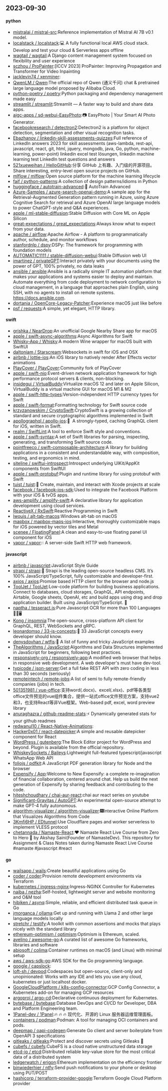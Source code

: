 ## 2023-09-30

#### python
* [mistralai / mistral-src](https://github.com/mistralai/mistral-src):Reference implementation of Mistral AI 7B v0.1 model.
* [localstack / localstack](https://github.com/localstack/localstack):💻 A fully functional local AWS cloud stack. Develop and test your cloud & Serverless apps offline
* [wagtail / wagtail](https://github.com/wagtail/wagtail):A Django content management system focused on flexibility and user experience
* [sczhou / ProPainter](https://github.com/sczhou/ProPainter):[ICCV 2023] ProPainter: Improving Propagation and Transformer for Video Inpainting
* [jacklevin74 / xenminer](https://github.com/jacklevin74/xenminer):
* [QwenLM / Qwen](https://github.com/QwenLM/Qwen):The official repo of Qwen (通义千问) chat & pretrained large language model proposed by Alibaba Cloud.
* [python-poetry / poetry](https://github.com/python-poetry/poetry):Python packaging and dependency management made easy
* [streamlit / streamlit](https://github.com/streamlit/streamlit):Streamlit — A faster way to build and share data apps.
* [aigc-apps / sd-webui-EasyPhoto](https://github.com/aigc-apps/sd-webui-EasyPhoto):📷 EasyPhoto | Your Smart AI Photo Generator.
* [facebookresearch / detectron2](https://github.com/facebookresearch/detectron2):Detectron2 is a platform for object detection, segmentation and other visual recognition tasks.
* [Ebazhanov / linkedin-skill-assessments-quizzes](https://github.com/Ebazhanov/linkedin-skill-assessments-quizzes):Full reference of LinkedIn answers 2023 for skill assessments (aws-lambda, rest-api, javascript, react, git, html, jquery, mongodb, java, Go, python, machine-learning, power-point) linkedin excel test lösungen, linkedin machine learning test LinkedIn test questions and answers
* [521xueweihan / HelloGitHub](https://github.com/521xueweihan/HelloGitHub):分享 GitHub 上有趣、入门级的开源项目。Share interesting, entry-level open source projects on GitHub.
* [mlflow / mlflow](https://github.com/mlflow/mlflow):Open source platform for the machine learning lifecycle
* [faif / python-patterns](https://github.com/faif/python-patterns):A collection of design patterns/idioms in Python
* [huggingface / autotrain-advanced](https://github.com/huggingface/autotrain-advanced):🤗 AutoTrain Advanced
* [Azure-Samples / azure-search-openai-demo](https://github.com/Azure-Samples/azure-search-openai-demo):A sample app for the Retrieval-Augmented Generation pattern running in Azure, using Azure Cognitive Search for retrieval and Azure OpenAI large language models to power ChatGPT-style and Q&A experiences.
* [apple / ml-stable-diffusion](https://github.com/apple/ml-stable-diffusion):Stable Diffusion with Core ML on Apple Silicon
* [great-expectations / great_expectations](https://github.com/great-expectations/great_expectations):Always know what to expect from your data.
* [apache / airflow](https://github.com/apache/airflow):Apache Airflow - A platform to programmatically author, schedule, and monitor workflows
* [stanfordnlp / dspy](https://github.com/stanfordnlp/dspy):DSPy: The framework for programming with foundation models
* [AUTOMATIC1111 / stable-diffusion-webui](https://github.com/AUTOMATIC1111/stable-diffusion-webui):Stable Diffusion web UI
* [imartinez / privateGPT](https://github.com/imartinez/privateGPT):Interact privately with your documents using the power of GPT, 100% privately, no data leaks
* [ansible / ansible](https://github.com/ansible/ansible):Ansible is a radically simple IT automation platform that makes your applications and systems easier to deploy and maintain. Automate everything from code deployment to network configuration to cloud management, in a language that approaches plain English, using SSH, with no agents to install on remote systems. https://docs.ansible.com.
* [dortania / OpenCore-Legacy-Patcher](https://github.com/dortania/OpenCore-Legacy-Patcher):Experience macOS just like before
* [psf / requests](https://github.com/psf/requests):A simple, yet elegant, HTTP library.

#### swift
* [grishka / NearDrop](https://github.com/grishka/NearDrop):An unofficial Google Nearby Share app for macOS
* [apple / swift-async-algorithms](https://github.com/apple/swift-async-algorithms):Async Algorithms for Swift
* [Whisky-App / Whisky](https://github.com/Whisky-App/Whisky):A modern Wine wrapper for macOS built with SwiftUI
* [daltoniam / Starscream](https://github.com/daltoniam/Starscream):Websockets in swift for iOS and OSX
* [airbnb / lottie-ios](https://github.com/airbnb/lottie-ios):An iOS library to natively render After Effects vector animations
* [PlayCover / PlayCover](https://github.com/PlayCover/PlayCover):Community fork of PlayCover
* [apple / swift-nio](https://github.com/apple/swift-nio):Event-driven network application framework for high performance protocol servers & clients, non-blocking.
* [insidegui / VirtualBuddy](https://github.com/insidegui/VirtualBuddy):Virtualize macOS 12 and later on Apple Silicon, VirtualBuddy is a virtual machine GUI for macOS M1 & M2
* [apple / swift-http-types](https://github.com/apple/swift-http-types):Version-independent HTTP currency types for Swift
* [apple / swift-format](https://github.com/apple/swift-format):Formatting technology for Swift source code
* [krzyzanowskim / CryptoSwift](https://github.com/krzyzanowskim/CryptoSwift):CryptoSwift is a growing collection of standard and secure cryptographic algorithms implemented in Swift
* [apollographql / apollo-ios](https://github.com/apollographql/apollo-ios):📱  A strongly-typed, caching GraphQL client for iOS, written in Swift.
* [realm / SwiftLint](https://github.com/realm/SwiftLint):A tool to enforce Swift style and conventions.
* [apple / swift-syntax](https://github.com/apple/swift-syntax):A set of Swift libraries for parsing, inspecting, generating, and transforming Swift source code.
* [pointfreeco / swift-composable-architecture](https://github.com/pointfreeco/swift-composable-architecture):A library for building applications in a consistent and understandable way, with composition, testing, and ergonomics in mind.
* [siteline / swiftui-introspect](https://github.com/siteline/swiftui-introspect):Introspect underlying UIKit/AppKit components from SwiftUI
* [apple / swift-protobuf](https://github.com/apple/swift-protobuf):Plugin and runtime library for using protobuf with Swift
* [tuist / tuist](https://github.com/tuist/tuist):🚀 Create, maintain, and interact with Xcode projects at scale
* [facebook / facebook-ios-sdk](https://github.com/facebook/facebook-ios-sdk):Used to integrate the Facebook Platform with your iOS & tvOS apps.
* [aws-amplify / amplify-swift](https://github.com/aws-amplify/amplify-swift):A declarative library for application development using cloud services.
* [ReactiveX / RxSwift](https://github.com/ReactiveX/RxSwift):Reactive Programming in Swift
* [lwouis / alt-tab-macos](https://github.com/lwouis/alt-tab-macos):Windows alt-tab on macOS
* [mapbox / mapbox-maps-ios](https://github.com/mapbox/mapbox-maps-ios):Interactive, thoroughly customizable maps for iOS powered by vector tiles and Metal
* [scenee / FloatingPanel](https://github.com/scenee/FloatingPanel):A clean and easy-to-use floating panel UI component for iOS
* [vapor / vapor](https://github.com/vapor/vapor):💧 A server-side Swift HTTP web framework.

#### javascript
* [airbnb / javascript](https://github.com/airbnb/javascript):JavaScript Style Guide
* [strapi / strapi](https://github.com/strapi/strapi):🚀 Strapi is the leading open-source headless CMS. It’s 100% JavaScript/TypeScript, fully customizable and developer-first.
* [axios / axios](https://github.com/axios/axios):Promise based HTTP client for the browser and node.js
* [ToolJet / ToolJet](https://github.com/ToolJet/ToolJet):Low-code platform for building business applications. Connect to databases, cloud storages, GraphQL, API endpoints, Airtable, Google sheets, OpenAI, etc and build apps using drag and drop application builder. Built using JavaScript/TypeScript. 🚀
* [naptha / tesseract.js](https://github.com/naptha/tesseract.js):Pure Javascript OCR for more than 100 Languages 📖🎉🖥
* [Kong / insomnia](https://github.com/Kong/insomnia):The open-source, cross-platform API client for GraphQL, REST, WebSockets and gRPC.
* [leonardomso / 33-js-concepts](https://github.com/leonardomso/33-js-concepts):📜 33 JavaScript concepts every developer should know.
* [denysdovhan / wtfjs](https://github.com/denysdovhan/wtfjs):🤪 A list of funny and tricky JavaScript examples
* [TheAlgorithms / JavaScript](https://github.com/TheAlgorithms/JavaScript):Algorithms and Data Structures implemented in JavaScript for beginners, following best practices.
* [responsively-org / responsively-app](https://github.com/responsively-org/responsively-app):A modified web browser that helps in responsive web development. A web developer's must have dev-tool.
* [typicode / json-server](https://github.com/typicode/json-server):Get a full fake REST API with zero coding in less than 30 seconds (seriously)
* [remoteintech / remote-jobs](https://github.com/remoteintech/remote-jobs):A list of semi to fully remote-friendly companies (jobs) in tech.
* [501351981 / vue-office](https://github.com/501351981/vue-office):支持word(.docx)、excel(.xlsx)、pdf等各类型office文件预览的vue组件集合，提供一站式office文件预览方案，支持vue2和3，也支持React等非Vue框架。Web-based pdf, excel, word preview library
* [anuraghazra / github-readme-stats](https://github.com/anuraghazra/github-readme-stats):⚡ Dynamically generated stats for your github readmes
* [redwanul10 / React-Native-Animations](https://github.com/redwanul10/React-Native-Animations):
* [Hacker0x01 / react-datepicker](https://github.com/Hacker0x01/react-datepicker):A simple and reusable datepicker component for React
* [WordPress / gutenberg](https://github.com/WordPress/gutenberg):The Block Editor project for WordPress and beyond. Plugin is available from the official repository.
* [WhiskeySockets / Baileys](https://github.com/WhiskeySockets/Baileys):Lightweight full-featured typescript/javascript WhatsApp Web API
* [foliojs / pdfkit](https://github.com/foliojs/pdfkit):A JavaScript PDF generation library for Node and the browser
* [Expensify / App](https://github.com/Expensify/App):Welcome to New Expensify: a complete re-imagination of financial collaboration, centered around chat. Help us build the next generation of Expensify by sharing feedback and contributing to the code.
* [hiteshchoudhary / chai-aur-react](https://github.com/hiteshchoudhary/chai-aur-react):chai aur react series on youtube
* [Significant-Gravitas / AutoGPT](https://github.com/Significant-Gravitas/AutoGPT):An experimental open-source attempt to make GPT-4 fully autonomous.
* [algorithm-visualizer / algorithm-visualizer](https://github.com/algorithm-visualizer/algorithm-visualizer):🎆Interactive Online Platform that Visualizes Algorithms from Code
* [3Kmfi6HP / EDtunnel](https://github.com/3Kmfi6HP/EDtunnel):Use Cloudflare pages and worker serverless to implement VLESS protocol
* [chetannada / Namaste-React](https://github.com/chetannada/Namaste-React):❤ Namaste React Live Course from Zero to Hero 🚀 by Akshay Saini(Founder of NamasteDev). This repository for Assignment & Class Notes taken during Namaste React Live Course #namaste #javascript #react

#### go
* [wailsapp / wails](https://github.com/wailsapp/wails):Create beautiful applications using Go
* [coder / coder](https://github.com/coder/coder):Provision remote development environments via Terraform
* [kubernetes / ingress-nginx](https://github.com/kubernetes/ingress-nginx):Ingress-NGINX Controller for Kubernetes
* [naiba / nezha](https://github.com/naiba/nezha):Self-hosted, lightweight server and website monitoring and O&M tool
* [hibiken / asynq](https://github.com/hibiken/asynq):Simple, reliable, and efficient distributed task queue in Go
* [jmorganca / ollama](https://github.com/jmorganca/ollama):Get up and running with Llama 2 and other large language models locally
* [stretchr / testify](https://github.com/stretchr/testify):A toolkit with common assertions and mocks that plays nicely with the standard library
* [ethereum-optimism / optimism](https://github.com/ethereum-optimism/optimism):Optimism is Ethereum, scaled.
* [avelino / awesome-go](https://github.com/avelino/awesome-go):A curated list of awesome Go frameworks, libraries and software
* [abiosoft / colima](https://github.com/abiosoft/colima):Container runtimes on macOS (and Linux) with minimal setup
* [aws / aws-sdk-go](https://github.com/aws/aws-sdk-go):AWS SDK for the Go programming language.
* [google / capslock](https://github.com/google/capslock):
* [loft-sh / devpod](https://github.com/loft-sh/devpod):Codespaces but open-source, client-only and unopinionated: Works with any IDE and lets you use any cloud, kubernetes or just localhost docker.
* [GoogleCloudPlatform / k8s-config-connector](https://github.com/GoogleCloudPlatform/k8s-config-connector):GCP Config Connector, a Kubernetes add-on for managing GCP resources
* [argoproj / argo-cd](https://github.com/argoproj/argo-cd):Declarative continuous deployment for Kubernetes.
* [bytebase / bytebase](https://github.com/bytebase/bytebase):Database DevOps and CI/CD for Developer, DBA and Platform Engineering team.
* [1Panel-dev / 1Panel](https://github.com/1Panel-dev/1Panel):🔥 🔥 🔥 现代化、开源的 Linux 服务器运维管理面板。
* [containers / podman](https://github.com/containers/podman):Podman: A tool for managing OCI containers and pods.
* [deepmap / oapi-codegen](https://github.com/deepmap/oapi-codegen):Generate Go client and server boilerplate from OpenAPI 3 specifications
* [gitleaks / gitleaks](https://github.com/gitleaks/gitleaks):Protect and discover secrets using Gitleaks 🔑
* [cubefs / cubefs](https://github.com/cubefs/cubefs):CubeFS is a cloud native unstructured data storage
* [etcd-io / etcd](https://github.com/etcd-io/etcd):Distributed reliable key-value store for the most critical data of a distributed system
* [ledgerwatch / erigon](https://github.com/ledgerwatch/erigon):Ethereum implementation on the efficiency frontier
* [binwiederhier / ntfy](https://github.com/binwiederhier/ntfy):Send push notifications to your phone or desktop using PUT/POST
* [hashicorp / terraform-provider-google](https://github.com/hashicorp/terraform-provider-google):Terraform Google Cloud Platform provider
